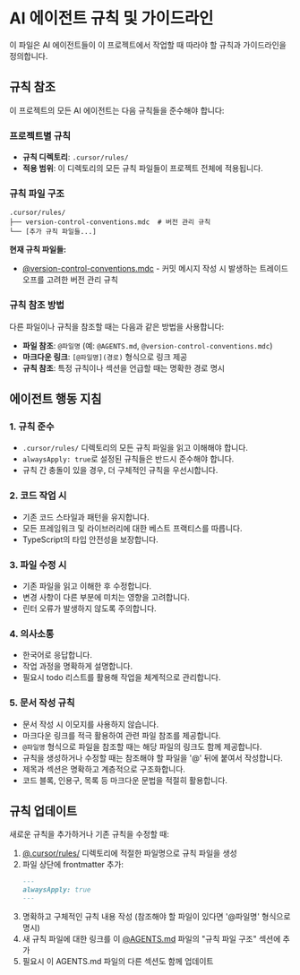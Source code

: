 # AI 에이전트 규칙 및 가이드라인

이 파일은 AI 에이전트들이 이 프로젝트에서 작업할 때 따라야 할 규칙과 가이드라인을 정의합니다.

## 규칙 참조

이 프로젝트의 모든 AI 에이전트는 다음 규칙들을 준수해야 합니다:

### 프로젝트별 규칙

- **규칙 디렉토리**: `.cursor/rules/`
- **적용 범위**: 이 디렉토리의 모든 규칙 파일들이 프로젝트 전체에 적용됩니다.

### 규칙 파일 구조

```
.cursor/rules/
├── version-control-conventions.mdc  # 버전 관리 규칙
└── [추가 규칙 파일들...]
```

**현재 규칙 파일들:**
- [@version-control-conventions.mdc](.cursor/rules/version-control-conventions.mdc) - 커밋 메시지 작성 시 발생하는 트레이드오프를 고려한 버전 관리 규칙

### 규칙 참조 방법

다른 파일이나 규칙을 참조할 때는 다음과 같은 방법을 사용합니다:

- **파일 참조**: `@파일명` (예: `@AGENTS.md`, `@version-control-conventions.mdc`)
- **마크다운 링크**: `[@파일명](경로)` 형식으로 링크 제공
- **규칙 참조**: 특정 규칙이나 섹션을 언급할 때는 명확한 경로 명시

## 에이전트 행동 지침

### 1. 규칙 준수
- `.cursor/rules/` 디렉토리의 모든 규칙 파일을 읽고 이해해야 합니다.
- `alwaysApply: true`로 설정된 규칙들은 반드시 준수해야 합니다.
- 규칙 간 충돌이 있을 경우, 더 구체적인 규칙을 우선시합니다.

### 2. 코드 작업 시
- 기존 코드 스타일과 패턴을 유지합니다.
- 모든 프레임워크 및 라이브러리에 대한 베스트 프랙티스를 따릅니다.
- TypeScript의 타입 안전성을 보장합니다.

### 3. 파일 수정 시
- 기존 파일을 읽고 이해한 후 수정합니다.
- 변경 사항이 다른 부분에 미치는 영향을 고려합니다.
- 린터 오류가 발생하지 않도록 주의합니다.

### 4. 의사소통
- 한국어로 응답합니다.
- 작업 과정을 명확하게 설명합니다.
- 필요시 todo 리스트를 활용해 작업을 체계적으로 관리합니다.

### 5. 문서 작성 규칙
- 문서 작성 시 이모지를 사용하지 않습니다.
- 마크다운 링크를 적극 활용하여 관련 파일 참조를 제공합니다.
- `@파일명` 형식으로 파일을 참조할 때는 해당 파일의 링크도 함께 제공합니다.
- 규칙을 생성하거나 수정할 때는 참조해야 할 파일을 '@' 뒤에 붙여서 작성합니다.
- 제목과 섹션은 명확하고 계층적으로 구조화합니다.
- 코드 블록, 인용구, 목록 등 마크다운 문법을 적절히 활용합니다.

## 규칙 업데이트

새로운 규칙을 추가하거나 기존 규칙을 수정할 때:

1. [@.cursor/rules/](.cursor/rules/) 디렉토리에 적절한 파일명으로 규칙 파일을 생성
2. 파일 상단에 frontmatter 추가:
   ```markdown
   ---
   alwaysApply: true
   ---
   ```
3. 명확하고 구체적인 규칙 내용 작성 (참조해야 할 파일이 있다면 '@파일명' 형식으로 명시)
4. 새 규칙 파일에 대한 링크를 이 [@AGENTS.md](AGENTS.md) 파일의 "규칙 파일 구조" 섹션에 추가
5. 필요시 이 AGENTS.md 파일의 다른 섹션도 함께 업데이트
